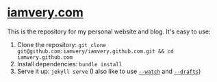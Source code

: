 # [iamvery.com](http://iamvery.com)

This is the repository for my personal website and blog. It's easy to use:

1. Clone the repository:
   `git clone git@github.com:iamvery/iamvery.github.com.git && cd iamvery.github.com`
2. Install dependencies:
   `bundle install`
3. Serve it up:
   `jekyll serve` (I also like to use [`--watch`](http://jekyllrb.com/docs/usage) and [`--drafts`](http://jekyllrb.com/docs/drafts))
